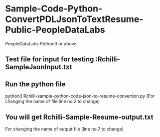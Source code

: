 # Sample-Code-Python-ConvertPDLJsonToTextResume-Public-PeopleDataLabs
PeopleDataLabs
Python3 or above

## Test file for input for testing :Rchilli-SampleJsonInput.txt 
## Run the python file
python3 Rchilli-sample-python-code-json-to-resume-convertion.py
   (For changing the name of file line no.2 to change)
## You will get Rchilli-Sample-Resume-output.txt 
For changing the name of output file (line no.7 to change)

